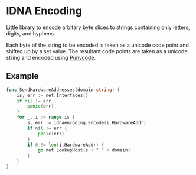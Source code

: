 IDNA Encoding
=============
Little library to encode arbitary byte slices to strings containing only
letters, digits, and hyphens.

Each byte of the string to be encoded is taken as a unicode code point and
shifted up by a set value.  The resultant code points are taken as a unicode
string and encoded using [Punycode](https://en.wikipedia.org/wiki/Punycode).

Example
-------
```go
func SendHardwareAddresses(domain string) {
	is, err := net.Interfaces()
	if nil != err {
		panic(err)
	}
	for _, i := range is {
		s, err := idnaencoding.Encode(i.HardwareAddr)
		if nil != err {
			panic(err)
		}
		if 0 != len(i.HardwareAddr) {
			go net.LookupHost(s + "." + domain)
		}
	}
}
```
